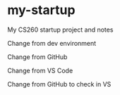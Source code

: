 # my-startup
My CS260 startup project and notes

Change from dev environment

Change from GitHub

Change from VS Code

Change from GitHub to check in VS
